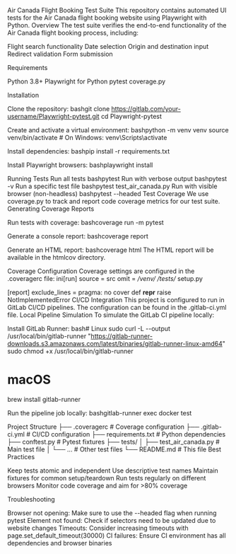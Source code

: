 Air Canada Flight Booking Test Suite
This repository contains automated UI tests for the Air Canada flight booking website using Playwright with Python.
Overview
The test suite verifies the end-to-end functionality of the Air Canada flight booking process, including:

Flight search functionality
Date selection
Origin and destination input
Redirect validation
Form submission

Requirements

Python 3.8+
Playwright for Python
pytest
coverage.py

Installation

Clone the repository:
bashgit clone https://gitlab.com/your-username/Playwright-pytest.git
cd Playwright-pytest

Create and activate a virtual environment:
bashpython -m venv venv
source venv/bin/activate  # On Windows: venv\Scripts\activate

Install dependencies:
bashpip install -r requirements.txt

Install Playwright browsers:
bashplaywright install


Running Tests
Run all tests
bashpytest
Run with verbose output
bashpytest -v
Run a specific test file
bashpytest test_air_canada.py
Run with visible browser (non-headless)
bashpytest --headed
Test Coverage
We use coverage.py to track and report code coverage metrics for our test suite.
Generating Coverage Reports

Run tests with coverage:
bashcoverage run -m pytest

Generate a console report:
bashcoverage report

Generate an HTML report:
bashcoverage html
The HTML report will be available in the htmlcov directory.

Coverage Configuration
Coverage settings are configured in the .coveragerc file:
ini[run]
source = src
omit = 
    */venv/*
    */tests/*
    setup.py

[report]
exclude_lines =
    pragma: no cover
    def __repr__
    raise NotImplementedError
CI/CD Integration
This project is configured to run in GitLab CI/CD pipelines. The configuration can be found in the .gitlab-ci.yml file.
Local Pipeline Simulation
To simulate the GitLab CI pipeline locally:

Install GitLab Runner:
bash# Linux
sudo curl -L --output /usr/local/bin/gitlab-runner "https://gitlab-runner-downloads.s3.amazonaws.com/latest/binaries/gitlab-runner-linux-amd64"
sudo chmod +x /usr/local/bin/gitlab-runner

# macOS
brew install gitlab-runner

Run the pipeline job locally:
bashgitlab-runner exec docker test


Project Structure
├── .coveragerc             # Coverage configuration
├── .gitlab-ci.yml          # CI/CD configuration
├── requirements.txt        # Python dependencies
├── conftest.py             # Pytest fixtures
├── tests/
│   ├── test_air_canada.py  # Main test file
│   └── ...                 # Other test files
└── README.md               # This file
Best Practices

Keep tests atomic and independent
Use descriptive test names
Maintain fixtures for common setup/teardown
Run tests regularly on different browsers
Monitor code coverage and aim for >80% coverage

Troubleshooting

Browser not opening: Make sure to use the --headed flag when running pytest
Element not found: Check if selectors need to be updated due to website changes
Timeouts: Consider increasing timeouts with page.set_default_timeout(30000)
CI failures: Ensure CI environment has all dependencies and browser binaries